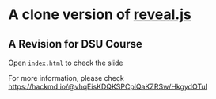 # A clone version of [reveal.js](https://github.com/hakimel/reveal.js/)

## A Revision for DSU Course

Open `index.html` to check the slide

For more information, please check https://hackmd.io/@vhqEisKDQKSPCplQaKZRSw/HkgydOTuI
